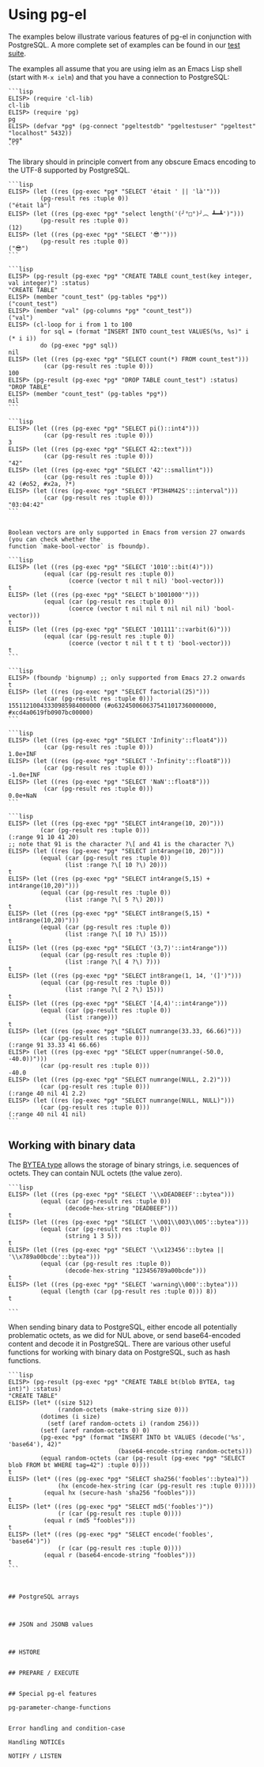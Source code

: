 # Using pg-el

The examples below illustrate various features of pg-el in conjunction with PostgreSQL. A more
complete set of examples can be found in our [test suite](https://github.com/emarsden/pg-el/tree/main/test).

The examples all assume that you are using ielm as an Emacs Lisp shell (start with `M-x ielm`) and
that you have a connection to PostgreSQL:

~~~admonish example title="Connect to PostgreSQL from Emacs"
```lisp
ELISP> (require 'cl-lib)
cl-lib
ELISP> (require 'pg)
pg
ELISP> (defvar *pg* (pg-connect "pgeltestdb" "pgeltestuser" "pgeltest" "localhost" 5432))
*pg*
```
~~~

The library should in principle convert from any obscure Emacs encoding to the UTF-8 supported by
PostgreSQL. 

~~~admonish example title="Unicode support"
```lisp
ELISP> (let ((res (pg-exec *pg* "SELECT 'était ' || 'là'")))
         (pg-result res :tuple 0))
("était là")
ELISP> (let ((res (pg-exec *pg* "select length('(╯°□°)╯︵ ┻━┻')")))
         (pg-result res :tuple 0))
(12)
ELISP> (let ((res (pg-exec *pg* "SELECT '😎'")))
         (pg-result res :tuple 0))
("😎")
```
~~~


~~~admonish example title="Working with tables and DDL"
```lisp
ELISP> (pg-result (pg-exec *pg* "CREATE TABLE count_test(key integer, val integer)") :status)
"CREATE TABLE"
ELISP> (member "count_test" (pg-tables *pg*))
("count_test")
ELISP> (member "val" (pg-columns *pg* "count_test"))
("val")
ELISP> (cl-loop for i from 1 to 100
         for sql = (format "INSERT INTO count_test VALUES(%s, %s)" i (* i i))
         do (pg-exec *pg* sql))
nil
ELISP> (let ((res (pg-exec *pg* "SELECT count(*) FROM count_test")))
          (car (pg-result res :tuple 0)))
100
ELISP> (pg-result (pg-exec *pg* "DROP TABLE count_test") :status)
"DROP TABLE"
ELISP> (member "count_test" (pg-tables *pg*))
nil
```
~~~


~~~admonish example title="Casting SQL values to a specific type"
```lisp
ELISP> (let ((res (pg-exec *pg* "SELECT pi()::int4")))
          (car (pg-result res :tuple 0)))
3
ELISP> (let ((res (pg-exec *pg* "SELECT 42::text")))
          (car (pg-result res :tuple 0)))
"42"
ELISP> (let ((res (pg-exec *pg* "SELECT '42'::smallint")))
          (car (pg-result res :tuple 0)))
42 (#o52, #x2a, ?*)
ELISP> (let ((res (pg-exec *pg* "SELECT 'PT3H4M42S'::interval")))
          (car (pg-result res :tuple 0)))
"03:04:42"
```
~~~


~~~admonish example title="Working with boolean vectors"

Boolean vectors are only supported in Emacs from version 27 onwards (you can check whether the
function `make-bool-vector` is fboundp).

```lisp
ELISP> (let ((res (pg-exec *pg* "SELECT '1010'::bit(4)")))
          (equal (car (pg-result res :tuple 0))
                 (coerce (vector t nil t nil) 'bool-vector)))
t
ELISP> (let ((res (pg-exec *pg* "SELECT b'1001000'")))
          (equal (car (pg-result res :tuple 0))
                 (coerce (vector t nil nil t nil nil nil) 'bool-vector)))
t
ELISP> (let ((res (pg-exec *pg* "SELECT '101111'::varbit(6)")))
          (equal (car (pg-result res :tuple 0))
                 (coerce (vector t nil t t t t) 'bool-vector)))
t
```
~~~


~~~admonish example title="Using bignums"
```lisp
ELISP> (fboundp 'bignump) ;; only supported from Emacs 27.2 onwards
t
ELISP> (let ((res (pg-exec *pg* "SELECT factorial(25)")))
          (car (pg-result res :tuple 0)))
15511210043330985984000000 (#o6324500606375411017360000000, #xcd4a0619fb0907bc00000)
```
~~~


~~~admonish example title="Special floating point syntax"
```lisp
ELISP> (let ((res (pg-exec *pg* "SELECT 'Infinity'::float4")))
          (car (pg-result res :tuple 0)))
1.0e+INF
ELISP> (let ((res (pg-exec *pg* "SELECT '-Infinity'::float8")))
          (car (pg-result res :tuple 0)))
-1.0e+INF
ELISP> (let ((res (pg-exec *pg* "SELECT 'NaN'::float8")))
          (car (pg-result res :tuple 0)))
0.0e+NaN
```
~~~


~~~admonish title="Numerical ranges"
```lisp
ELISP> (let ((res (pg-exec *pg* "SELECT int4range(10, 20)")))
         (car (pg-result res :tuple 0)))
(:range 91 10 41 20)
;; note that 91 is the character ?\[ and 41 is the character ?\)
ELISP> (let ((res (pg-exec *pg* "SELECT int4range(10, 20)")))
         (equal (car (pg-result res :tuple 0))
                (list :range ?\[ 10 ?\) 20)))
t
ELISP> (let ((res (pg-exec *pg* "SELECT int4range(5,15) + int4range(10,20)")))
         (equal (car (pg-result res :tuple 0))
                (list :range ?\[ 5 ?\) 20)))
t
ELISP> (let ((res (pg-exec *pg* "SELECT int8range(5,15) * int8range(10,20)")))
         (equal (car (pg-result res :tuple 0))
                (list :range ?\[ 10 ?\) 15)))
t
ELISP> (let ((res (pg-exec *pg* "SELECT '(3,7)'::int4range")))
         (equal (car (pg-result res :tuple 0))
                (list :range ?\[ 4 ?\) 7)))
t
ELISP> (let ((res (pg-exec *pg* "SELECT int8range(1, 14, '(]')")))
         (equal (car (pg-result res :tuple 0))
                (list :range ?\[ 2 ?\) 15)))
t
ELISP> (let ((res (pg-exec *pg* "SELECT '[4,4)'::int4range")))
         (equal (car (pg-result res :tuple 0))
                (list :range)))
t
ELISP> (let ((res (pg-exec *pg* "SELECT numrange(33.33, 66.66)")))
         (car (pg-result res :tuple 0)))
(:range 91 33.33 41 66.66)
ELISP> (let ((res (pg-exec *pg* "SELECT upper(numrange(-50.0, -40.0))")))
         (car (pg-result res :tuple 0)))
-40.0
ELISP> (let ((res (pg-exec *pg* "SELECT numrange(NULL, 2.2)")))
         (car (pg-result res :tuple 0)))
(:range 40 nil 41 2.2)
ELISP> (let ((res (pg-exec *pg* "SELECT numrange(NULL, NULL)")))
         (car (pg-result res :tuple 0)))
(:range 40 nil 41 nil)
```
~~~


## Working with binary data

The [BYTEA type](https://www.postgresql.org/docs/current/datatype-binary.html) allows the storage of
binary strings, i.e. sequences of octets. They can contain NUL octets (the value zero).

~~~admonish example title="Using the BYTEA type"
```lisp
ELISP> (let ((res (pg-exec *pg* "SELECT '\\xDEADBEEF'::bytea")))
         (equal (car (pg-result res :tuple 0))
                (decode-hex-string "DEADBEEF")))
t
ELISP> (let ((res (pg-exec *pg* "SELECT '\\001\\003\\005'::bytea")))
         (equal (car (pg-result res :tuple 0))
                (string 1 3 5)))
t
ELISP> (let ((res (pg-exec *pg* "SELECT '\\x123456'::bytea || '\\x789a00bcde'::bytea")))
         (equal (car (pg-result res :tuple 0))
                (decode-hex-string "123456789a00bcde")))
t
ELISP> (let ((res (pg-exec *pg* "SELECT 'warning\\000'::bytea")))
         (equal (length (car (pg-result res :tuple 0))) 8))
t

```
~~~

When sending binary data to PostgreSQL, either encode all potentially problematic octets, as we did
for NUL above, or send base64-encoded content and decode it in PostgreSQL. There are various other
useful functions for working with binary data on PostgreSQL, such as hash functions.
 

~~~admonish example title="Working with binary data"
```lisp
ELISP> (pg-result (pg-exec *pg* "CREATE TABLE bt(blob BYTEA, tag int)") :status)
"CREATE TABLE"
ELISP> (let* ((size 512)
              (random-octets (make-string size 0)))
         (dotimes (i size)
           (setf (aref random-octets i) (random 256)))
         (setf (aref random-octets 0) 0)
         (pg-exec *pg* (format "INSERT INTO bt VALUES (decode('%s', 'base64'), 42)"
                               (base64-encode-string random-octets)))
         (equal random-octets (car (pg-result (pg-exec *pg* "SELECT blob FROM bt WHERE tag=42") :tuple 0))))
t
ELISP> (let* ((res (pg-exec *pg* "SELECT sha256('foobles'::bytea)"))
              (hx (encode-hex-string (car (pg-result res :tuple 0)))))
          (equal hx (secure-hash 'sha256 "foobles")))
t
ELISP> (let* ((res (pg-exec *pg* "SELECT md5('foobles')"))
              (r (car (pg-result res :tuple 0))))
          (equal r (md5 "foobles")))
t
ELISP> (let* ((res (pg-exec *pg* "SELECT encode('foobles', 'base64')"))
              (r (car (pg-result res :tuple 0))))
          (equal r (base64-encode-string "foobles")))
t
```



## PostgreSQL arrays



## JSON and JSONB values



## HSTORE


## PREPARE / EXECUTE


## Special pg-el features 

pg-parameter-change-functions


Error handling and condition-case

Handling NOTICEs

NOTIFY / LISTEN
